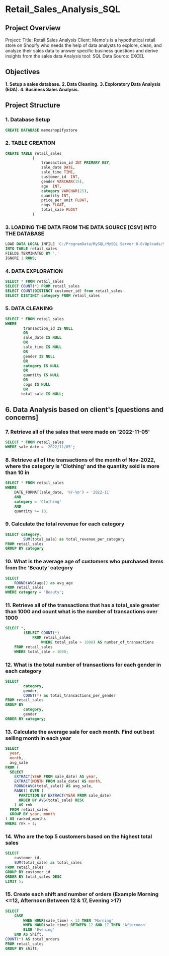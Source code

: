# Retail_Sales_Analysis_SQL

## Project Overview
Project: Title: Retail Sales Analysis 
Client: Memo's is a hypothetical retail store on Shopify who needs the help of data analysts to explore, clean, and analyze their sales data to answer specific business questions and derive insights from the sales data
Analysis tool: SQL
Data Source: EXCEL

## Objectives
**1. Setup a sales database.**
**2. Data Cleaning.**
**3. Exploratory Data Analysis (EDA).**
**4. Business Sales Analysis.**

## Project Structure

### 1. Database Setup
```sql
CREATE DATABASE memoshopifystore
```

### 2. TABLE CREATION
```sql
CREATE TABLE retail_sales
			(
				transaction_id INT PRIMARY KEY, 
                sale_date DATE,
                sale_time TIME,
                customer_id  INT,
                gender VARCHAR(15),
                age  INT,
                category VARCHAR(25),
                quantity INT,
                price_per_unit FLOAT,
                cogs FLOAT,
                total_sale FLOAT
			)

```

### 3. LOADING THE DATA FROM THE DATA SOURCE [CSV] INTO THE DATABASE
```sql
LOAD DATA LOCAL INFILE 'C:/ProgramData/MySQL/MySQL Server 8.0/Uploads/SQL_Retail_Sales_Analysis_utf.csv'
INTO TABLE retail_sales
FIELDS TERMINATED BY ','
IGNORE 1 ROWS;
```

### 4. DATA EXPLORATION
```sql
SELECT * FROM retail_sales
SELECT COUNT(*) FROM retail_sales 
SELECT COUNT(DISTINCT customer_id) from retail_sales
SELECT DISTINCT category FROM retail_sales
```

### 5. DATA CLEANING
```sql
SELECT * FROM retail_sales
WHERE 
		transaction_id IS NULL
        OR
        sale_date IS NULL
        OR
        sale_time IS NULL
        OR
        gender IS NULL
        OR
        category IS NULL
        OR
        quantity IS NULL
        OR
        cogs IS NULL
        OR
       total_sale IS NULL;
```

## 6. Data Analysis based on client's [questions and concerns]

### 7. Retrieve all of the sales that were made on '2022-11-05'
```sql
SELECT * FROM retail_sales
WHERE sale_date = '2022/11/05';
```

### 8. Retrieve all of the transactions of the month of Nov-2022, where the category is 'Clothing' and the quantity sold is more than 10 in
```sql
SELECT * FROM retail_sales
WHERE 
	DATE_FORMAT(sale_date, '%Y-%m') = '2022-11'
	AND
	category = 'Clothing'
    AND
    quantity >= 10;
```

### 9. Calculate the total revenue for each category
```sql
SELECT category,
		SUM(total_sale) as total_revenue_per_category
FROM retail_sales
GROUP BY category
```

### 10. What is the average age of customers who purchased items from the 'Beauty' category
```sql
SELECT
	ROUND(AVG(age)) as avg_age
FROM retail_sales
WHERE category = 'Beauty';
```

### 11. Retrieve all of the transactions that has a total_sale greater than 1000 and count what is the number of transactions over 1000
```sql
SELECT *,
		(SELECT COUNT(*)
			FROM retail_sales
				WHERE total_sale > 1000) AS number_of_transactions
	FROM retail_sales
	WHERE total_sale > 1000; 
```

### 12. What is the total number of transactions for each gender in each category
```sql
SELECT 
		category,
        gender,
        COUNT(*) as total_transactions_per_gender
FROM retail_sales
GROUP BY
		category,
        gender
ORDER BY category;
```

### 13. Calculate the average sale for each month. Find out best selling month in each year
```sql
SELECT 
  year,
  month,
  avg_sale
FROM (
  SELECT 
    EXTRACT(YEAR FROM sale_date) AS year,
    EXTRACT(MONTH FROM sale_date) AS month,
    ROUND(AVG(total_sale)) AS avg_sale,
    RANK() OVER (
      PARTITION BY EXTRACT(YEAR FROM sale_date)
      ORDER BY AVG(total_sale) DESC
    ) AS rnk
  FROM retail_sales
  GROUP BY year, month
) AS ranked_months
WHERE rnk = 1;
```

### 14. Who are the top 5 customers based on the highest total sales 
```sql
SELECT 
    customer_id,
    SUM(total_sale) as total_sales
FROM retail_sales
GROUP BY customer_id
ORDER BY total_sales DESC
LIMIT 5;
```

### 15. Create each shift and number of orders (Example Morning <=12, Afternoon Between 12 & 17, Evening >17)
```sql
SELECT 
	CASE
		WHEN HOUR(sale_time) < 12 THEN 'Morning'
        WHEN HOUR(sale_time) BETWEEN 12 AND 17 THEN 'Afternoon'
        ELSE 'Evening'
	END AS Shift,
COUNT(*) AS total_orders
FROM retail_sales
GROUP BY shift;
```
